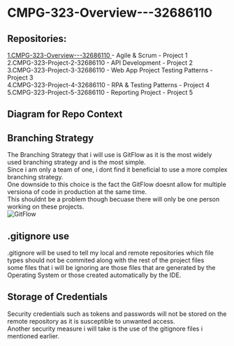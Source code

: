# CMPG-323-Overview---32686110

## Repositories:

<a href ="https://github.com/Shmielen/CMPG-323-Overview---32686110.git"> 1.CMPG-323-Overview---32686110 </a> - Agile & Scrum - Project 1 <br>
2.CMPG-323-Project-2-32686110 - API Development - Project 2 <br>
3.CMPG-323-Project-3-32686110 - Web App Project Testing Patterns - Project 3 <br>
4.CMPG-323-Project-4-32686110 - RPA & Testing Patterns - Project 4 <br>
5.CMPG-323-Project-5-32686110 - Reporting Project - Project 5 <br>

## Diagram for Repo Context

## Branching Strategy
The Branching Strategy that i will use is GitFlow as it is the most widely used branching strategy and is the most simple. <br>
Since i am only a team of one, i dont find it beneficial to use a more complex branching strategy. <br>
One downside to this choice is the fact the GitFlow doesnt allow for multiple versiona of code in production at the same time. <br>
This shouldnt be a problem though becuase there will only be one person working on these projects. <br>
![GitFlow](https://user-images.githubusercontent.com/102589675/185396361-c8c684f7-0346-40cb-9220-5c097256990e.JPG)


## .gitignore use
.gitignore will be used to tell my local and remote repositories which file types should not be commited along with the rest of the project files <br>
some files that i will be ignoring are those files that are generated by the Operating System or those created automatically by the IDE. <br>

## Storage of Credentials
Security credentials such as tokens and passwords will not be stored on the remote repository as it is susceptible to unwanted access.<br>
Another security measure i will take is the use of the gitignore files i mentioned earlier.
